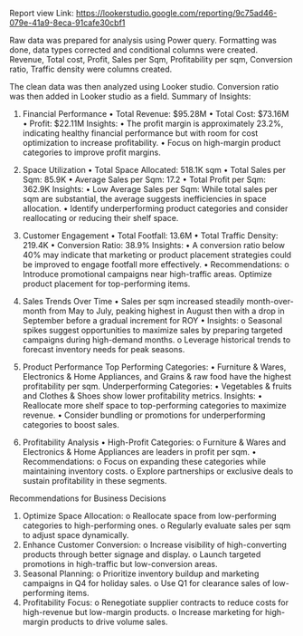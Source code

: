 Report view Link: https://lookerstudio.google.com/reporting/9c75ad46-079e-41a9-8eca-91cafe30cbf1

Raw data was prepared for analysis using Power query. Formatting was done, data types corrected and conditional columns were created.
Revenue, Total cost, Profit, Sales per Sqm, Profitability per sqm, Conversion ratio, Traffic density were columns created.

The clean data was then analyzed using Looker studio. Conversion ratio was then added in Looker studio as a field.
Summary of Insights:
1. Financial Performance
•	Total Revenue: $95.28M
•	Total Cost: $73.16M
•	Profit: $22.11M
Insights:
•	The profit margin is approximately 23.2%, indicating healthy financial performance but with room for cost optimization to increase profitability.
•	Focus on high-margin product categories to improve profit margins.


2. Space Utilization
•	Total Space Allocated: 518.1K sqm
•	Total Sales per Sqm: 85.9K
•	Average Sales per Sqm: 17.2
•	Total Profit per Sqm: 362.9K
Insights:
•	Low Average Sales per Sqm: While total sales per sqm are substantial, the average suggests inefficiencies in space allocation.
•	Identify underperforming product categories and consider reallocating or reducing their shelf space.


3. Customer Engagement
•	Total Footfall: 13.6M
•	Total Traffic Density: 219.4K
•	Conversion Ratio: 38.9%
Insights:
•	A conversion ratio below 40% may indicate that marketing or product placement strategies could be improved to engage footfall more effectively.
•	Recommendations:
o	Introduce promotional campaigns near high-traffic areas.
Optimize product placement for top-performing items.


4. Sales Trends Over Time
•	Sales per sqm increased steadily month-over-month from May to July, peaking highest in August then with a drop in September before a gradual increment for ROY
•	Insights:
o	Seasonal spikes suggest opportunities to maximize sales by preparing targeted campaigns during high-demand months.
o	Leverage historical trends to forecast inventory needs for peak seasons.


5. Product Performance
Top Performing Categories:
•	Furniture & Wares, Electronics & Home Appliances, and Grains & raw food have the highest profitability per sqm.
Underperforming Categories:
•	Vegetables & fruits and Clothes & Shoes show lower profitability metrics.
Insights:
•	Reallocate more shelf space to top-performing categories to maximize revenue.
•	Consider bundling or promotions for underperforming categories to boost sales.


6. Profitability Analysis
•	High-Profit Categories:
o	Furniture & Wares and Electronics & Home Appliances are leaders in profit per sqm.
•	Recommendations:
o	Focus on expanding these categories while maintaining inventory costs.
o	Explore partnerships or exclusive deals to sustain profitability in these segments.


Recommendations for Business Decisions
1.	Optimize Space Allocation:
o	Reallocate space from low-performing categories to high-performing ones.
o	Regularly evaluate sales per sqm to adjust space dynamically.
2.	Enhance Customer Conversion:
o	Increase visibility of high-converting products through better signage and display.
o	Launch targeted promotions in high-traffic but low-conversion areas.
3.	Seasonal Planning:
o	Prioritize inventory buildup and marketing campaigns in Q4 for holiday sales.
o	Use Q1 for clearance sales of low-performing items.
4.	Profitability Focus:
o	Renegotiate supplier contracts to reduce costs for high-revenue but low-margin products.
o	Increase marketing for high-margin products to drive volume sales.





